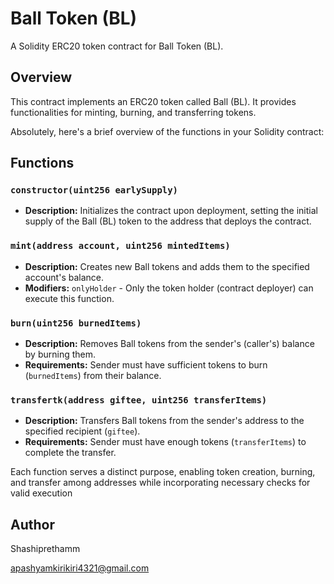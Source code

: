 # Ball Token (BL)

A Solidity ERC20 token contract for Ball Token (BL).

## Overview

This contract implements an ERC20 token called Ball (BL). It provides functionalities for minting, burning, and transferring tokens.

Absolutely, here's a brief overview of the functions in your Solidity contract:

## Functions 

### `constructor(uint256 earlySupply)`

- **Description:** Initializes the contract upon deployment, setting the initial supply of the Ball (BL) token to the address that deploys the contract.

### `mint(address account, uint256 mintedItems)`

- **Description:** Creates new Ball tokens and adds them to the specified account's balance.
- **Modifiers:** `onlyHolder` - Only the token holder (contract deployer) can execute this function.

### `burn(uint256 burnedItems)`

- **Description:** Removes Ball tokens from the sender's (caller's) balance by burning them.
- **Requirements:** Sender must have sufficient tokens to burn (`burnedItems`) from their balance.

### `transfertk(address giftee, uint256 transferItems)`

- **Description:** Transfers Ball tokens from the sender's address to the specified recipient (`giftee`).
- **Requirements:** Sender must have enough tokens (`transferItems`) to complete the transfer.

Each function serves a distinct purpose, enabling token creation, burning, and transfer among addresses while incorporating necessary checks for valid execution

## Author

Shashiprethamm

apashyamkirikiri4321@gmail.com
